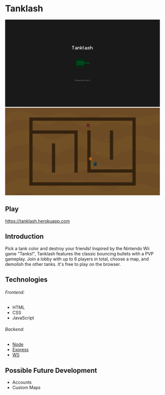 # Tanklash

![Start Screen](screenshots/start.png)
![Gameplay](screenshots/gameplay.png)

## Play

https://tanklash.herokuapp.com

## Introduction

Pick a tank color and destroy your friends! Inspired by the Nintendo Wii game "Tanks!", Tanklash features the classic bouncing bullets with a PVP gameplay. Join a lobby with up to 6 players in total, choose a map, and demolish the other tanks. It's free to play on the browser.

## Technologies

###### Frontend:
* HTML
* CSS
* JavaScript

###### Backend:
* [Node](https://nodejs.org/en/)
* [Express](https://www.npmjs.com/package/express)
* [WS](https://www.npmjs.com/package/ws)

## Possible Future Development

* Accounts
* Custom Maps